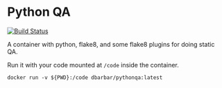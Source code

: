 # Python QA


[![Build Status](https://travis-ci.org/dbarbar/docker-pythonqa.svg?branch=master)](https://travis-ci.org/dbarbar/docker-pythonqa)


A container with python, flake8, and some flake8 plugins for doing static QA.

Run it with your code mounted at `/code` inside the container.


````
docker run -v ${PWD}:/code dbarbar/pythonqa:latest
````
